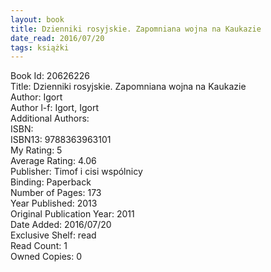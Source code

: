 ```yaml
---
layout: book
title: Dzienniki rosyjskie. Zapomniana wojna na Kaukazie
date_read: 2016/07/20
tags: książki
---
```


Book Id: 20626226<br />
Title: Dzienniki rosyjskie. Zapomniana wojna na Kaukazie<br />
Author: Igort<br />
Author l-f: Igort, Igort<br />
Additional Authors: <br />
ISBN: <br />
ISBN13: 9788363963101<br />
My Rating: 5<br />
Average Rating: 4.06<br />
Publisher: Timof i cisi wspólnicy<br />
Binding: Paperback<br />
Number of Pages: 173<br />
Year Published: 2013<br />
Original Publication Year: 2011<br />
Date Added: 2016/07/20<br />
Exclusive Shelf: read<br />
Read Count: 1<br />
Owned Copies: 0<br />


